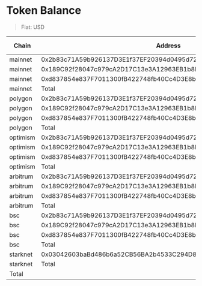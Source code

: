 # Token Balance

> Fiat: USD

| Chain | Address | ETH Balance | USDT Balance | USDC Balance | DAI Balance | MATIC Balance | BNB Balance | Value |
|-------|---------|-------------|--------------|--------------|-------------|---------------|-------------|---------------|
| mainnet | 0x2b83c71A59b926137D3E1f37EF20394d0495d72d | 0.804403 | 0.000000 | 0.000000 | 300.000000 | 0.000000 | 0.000000 | 2091.328173 |
| mainnet | 0x189C92f28047c979cA2D17C13e3A12963EB1b8B4 | 0.126907 | 0.000000 | 0.000000 | 0.000000 | 0.000000 | 0.000000 | 282.606088 |
| mainnet | 0xd837854e837F7011300fB422748fb40Cc4D3E8bc | 0.044797 | 0.000000 | 0.000000 | 0.000000 | 0.000000 | 0.000000 | 99.758337 |
| mainnet | Total |  |  |  | |  |  | 2473.692599 |
| polygon | 0x2b83c71A59b926137D3E1f37EF20394d0495d72d | 0.000000 | 0.000000 | 0.000000 | 0.000000 | 60.901313 | 0.000000 | 43.993334 |
| polygon | 0x189C92f28047c979cA2D17C13e3A12963EB1b8B4 | 0.000000 | 0.000000 | 0.000000 | 0.000000 | 19.382910 | 0.000000 | 14.001650 |
| polygon | 0xd837854e837F7011300fB422748fb40Cc4D3E8bc | 0.000000 | 0.000000 | 0.000000 | 0.000000 | 0.000000 | 0.000000 | 0.000000 |
| polygon | Total |  |  |  | |  |  | 57.994984 |
| optimism | 0x2b83c71A59b926137D3E1f37EF20394d0495d72d | 0.000000 | 0.000000 | 0.000000 | 0.000000 | 0.000000 | 0.000000 | 0.000000 |
| optimism | 0x189C92f28047c979cA2D17C13e3A12963EB1b8B4 | 0.000000 | 0.000000 | 0.000000 | 0.000000 | 0.000000 | 0.000000 | 0.000000 |
| optimism | 0xd837854e837F7011300fB422748fb40Cc4D3E8bc | 0.000000 | 0.000000 | 0.000000 | 0.000000 | 0.000000 | 0.000000 | 0.000000 |
| optimism | Total |  |  |  | |  |  | 0.000000 |
| arbitrum | 0x2b83c71A59b926137D3E1f37EF20394d0495d72d | 0.000000 | 0.000000 | 0.000000 | 0.000000 | 0.000000 | 0.000000 | 0.000000 |
| arbitrum | 0x189C92f28047c979cA2D17C13e3A12963EB1b8B4 | 0.017005 | 0.000000 | 0.000000 | 0.000000 | 0.000000 | 0.000000 | 37.868351 |
| arbitrum | 0xd837854e837F7011300fB422748fb40Cc4D3E8bc | 0.000000 | 0.000000 | 0.000000 | 0.000000 | 0.000000 | 0.000000 | 0.000000 |
| arbitrum | Total |  |  |  | |  |  | 37.868351 |
| bsc | 0x2b83c71A59b926137D3E1f37EF20394d0495d72d | 0.000000 | 0.000000 | 0.000000 | 0.000000 | 0.000000 | 0.477411 | 139.471966 |
| bsc | 0x189C92f28047c979cA2D17C13e3A12963EB1b8B4 | 0.000000 | 0.000000 | 0.000000 | 0.000000 | 0.000000 | 0.000000 | 0.000000 |
| bsc | 0xd837854e837F7011300fB422748fb40Cc4D3E8bc | 0.000000 | 0.000000 | 0.000000 | 0.000000 | 0.000000 | 0.000000 | 0.000000 |
| bsc | Total |  |  |  | |  |  | 139.471966 |
| starknet | 0x03042603baBd486b6a52CB56BA2b4533C294D84b14FF84879BBd4BdEda16B417 | 0.018541 | 0.000000 | 22.000648 | 0.000000 | 0.000000 | 0.000000 | 63.294527 |
| starknet | Total |  |  |  | |  |  | 63.294527 |
| Total | |  |  |  | |  |  | 2772.322427 |
